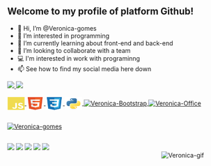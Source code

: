 ## Welcome to my profile of platform Github!
- 👋 Hi, I’m @Veronica-gomes
- 👀 I’m interested in programming
- 🌱 I’m currently learning about front-end and back-end
- 💞️ I’m looking to collaborate with a team
- 💻 I'm interested in work with programinng
- 📫 See how to find my social media  here down 

 <div>
  <a href="https://github.com/Veronica-gomes">
  <img height="160em" src="https://github-readme-stats.vercel.app/api?username=Veronica-gomes&show_icons=false&theme=dark&include_all_commits=true&count_private=true"/>
  <img height="110em" src="https://github-readme-stats.vercel.app/api/top-langs/?username=Veronica-gomes&layout=compact&langs_count=7&theme=dark"/>
</div>
 
 <div style="display: inline_block"><br>
  <img align="center" alt="Veronica-Js" height="30" width="40" src="https://raw.githubusercontent.com/devicons/devicon/master/icons/javascript/javascript-plain.svg">
  <img align="center" alt="Veronica-HTML" height="30" width="40" src="https://raw.githubusercontent.com/devicons/devicon/master/icons/html5/html5-original.svg">
  <img align="center" alt="Veronica-CSS" height="30" width="40" src="https://raw.githubusercontent.com/devicons/devicon/master/icons/css3/css3-original.svg">
  <img align="center" alt="Veronica-Python" height="30" width="40" src="https://raw.githubusercontent.com/devicons/devicon/master/icons/python/python-original.svg">  
  <img align="center" alt="Veronica-Bootstrap" height="30" width="200" src="https://img.shields.io/badge/Bootstrap-563D7C?style=for-the-badge&logo=bootstrap&logoColor=white">
  <img align="center" alt="Veronica-Office" height="30" width="200" src="https://img.shields.io/badge/Microsoft_Office-D83B01?style=for-the-badge&logo=microsoft-office&logoColor=white">  
</div>

 ##

 <img src="https://komarev.com/ghpvc/?username=Veronica-gomes&color=red" alt="Veronica-gomes" /> 

 ##
 <div>
  <a href="https://www.instagram.com/veronikdev/" target="_blank"><img src="https://img.shields.io/badge/-Instagram-%23E4405F?style=for-the-badge&logo=instagram&logoColor=white" target="_blank"></a>
  <a href = "mailto:veronicatgo2020@gmail.com"><img src="https://img.shields.io/badge/-Gmail-%23333?style=for-the-badge&logo=gmail&logoColor=white" target="_blank"></a>
  <a href="https://www.linkedin.com/in/veronica-gomes-854http://api.whatsapp.com/send?phone=5511910096886045198/" target="_blank"><img src="https://img.shields.io/badge/-LinkedIn-%230077B5?style=for-the-badge&logo=linkedin&logoColor=white" target="_blank"></a> 
  <a href = "mailto:veronica_tgo@hotmail.com"><img src="https://img.shields.io/badge/Microsoft_Outlook-0078D4?style=for-the-badge&logo=microsoft-outlook&logoColor=white" target="_blank"></a>
  <a href = "http://api.whatsapp.com/send?phone=5511910096886" target="_blank"><img src="https://img.shields.io/badge/WhatsApp-25D366?style=for-the-badge&logo=whatsapp&logoColor=white" target="_blank"></a> 
  </div>

 <div>
    <img align="right" alt="Veronica-gif" height="150" width="150" src="https://cdn.discordapp.com/attachments/873268228510601226/873268381204246528/230829111_3651945274905212_6841571214309510829_n.gif">
  </div>
